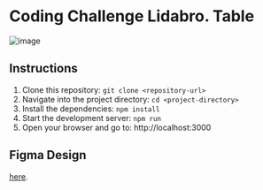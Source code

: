 # Coding Challenge Lidabro. Table
![image](https://github.com/user-attachments/assets/14dce379-9ab3-4625-8317-24e129d8a775)

## Instructions
1. Clone this repository:
   `git clone <repository-url>`
2. Navigate into the project directory:
   `cd <project-directory>`
3. Install the dependencies:
   `npm install`
4. Start the development server:
   `npm run`
5. Open your browser and go to:
   http://localhost:3000

## Figma Design
 [here](https://www.figma.com/design/toFy9zAvXCFwOqT8xIly0N/Test-Table-Lidabro-Orders?node-id=0-12121&m=dev&t=Yx7rNalq6AEaHqmw-1). 
